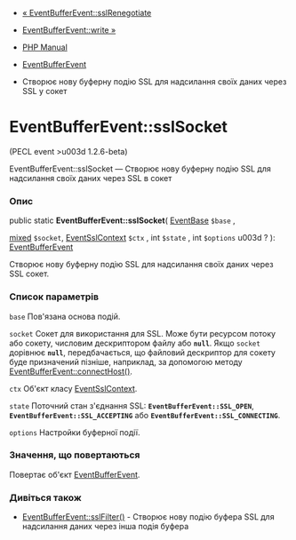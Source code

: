 - [« EventBufferEvent::sslRenegotiate](eventbufferevent.sslrenegotiate.md)
- [EventBufferEvent::write »](eventbufferevent.write.md)

- [PHP Manual](index.md)
- [EventBufferEvent](class.eventbufferevent.md)
- Створює нову буферну подію SSL для надсилання своїх даних через
SSL у сокет

# EventBufferEvent::sslSocket

(PECL event \>u003d 1.2.6-beta)

EventBufferEvent::sslSocket — Створює нову буферну подію SSL для
надсилання своїх даних через SSL в сокет

### Опис

public static **EventBufferEvent::sslSocket**(
[EventBase](class.eventbase.md) `$base` ,

[mixed](language.types.declarations.md#language.types.declarations.mixed)
`$socket`,
[EventSslContext](class.eventsslcontext.md) `$ctx` ,
int `$state` ,
int `$options` u003d ?
): [EventBufferEvent](class.eventbufferevent.md)

Створює нову буферну подію SSL для надсилання своїх даних через SSL
сокет.

### Список параметрів

`base`
Пов'язана основа подій.

`socket`
Сокет для використання для SSL. Може бути ресурсом потоку або
сокету, числовим дескриптором файлу або **`null`**. Якщо `socket` дорівнює
**`null`**, передбачається, що файловий дескриптор для сокету буде
призначений пізніше, наприклад, за допомогою методу
[EventBufferEvent::connectHost()](eventbufferevent.connecthost.md).

`ctx`
Об'єкт класу [EventSslContext](class.eventsslcontext.md).

`state`
Поточний стан з'єднання SSL: **`EventBufferEvent::SSL_OPEN`**,
**`EventBufferEvent::SSL_ACCEPTING`** або
**`EventBufferEvent::SSL_CONNECTING`**.

`options`
Настройки буферної події.

### Значення, що повертаються

Повертає об'єкт [EventBufferEvent](class.eventbufferevent.md).

### Дивіться також

- [EventBufferEvent::sslFilter()](eventbufferevent.sslfilter.md) -
Створює нову подію буфера SSL для надсилання даних через
інша подія буфера
